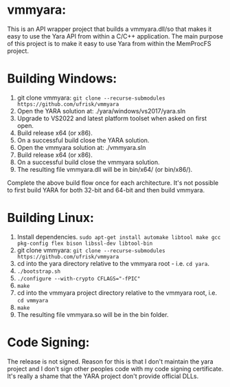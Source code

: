 vmmyara:
===============================
This is an API wrapper project that builds a vmmyara.dll/so that makes it easy
to use the Yara API from within a C/C++ application. The main purpose of this
project is to make it easy to use Yara from within the MemProcFS project.



Building Windows:
=================

1. git clone vmmyara: `git clone --recurse-submodules https://github.com/ufrisk/vmmyara`
2. Open the YARA solution at: ./yara/windows/vs2017/yara.sln
3. Upgrade to VS2022 and latest platform toolset when asked on first open.
4. Build release x64 (or x86).
5. On a successful build close the YARA solution.
6. Open the vmmyara solution at: ./vmmyara.sln
7. Build release x64 (or x86).
8. On a successful build close the vmmyara solution.
9. The resulting file vmmyara.dll will be in bin/x64/ (or bin/x86/).

Complete the above build flow once for each architecture. It's not possible to
first build YARA for both 32-bit and 64-bit and then build vmmyara.



Building Linux:
===============
1. Install dependencies. `sudo apt-get install automake libtool make gcc pkg-config flex bison libssl-dev libtool-bin`
2. git clone vmmyara: `git clone --recurse-submodules https://github.com/ufrisk/vmmyara`
3. cd into the yara directory relative to the vmmyara root - i.e. `cd yara`.
4. `./bootstrap.sh`
5. `./configure --with-crypto CFLAGS="-fPIC"`
6. `make`
7. cd into the vmmyara project directory relative to the vmmyara root, i.e. `cd vmmyara`
8. `make`
9. The resulting file vmmyara.so will be in the bin folder.



Code Signing:
=============
The release is not signed. Reason for this is that I don't maintain the yara
project and I don't sign other peoples code with my code signing certificate.
It's really a shame that the YARA project don't provide official DLLs.
